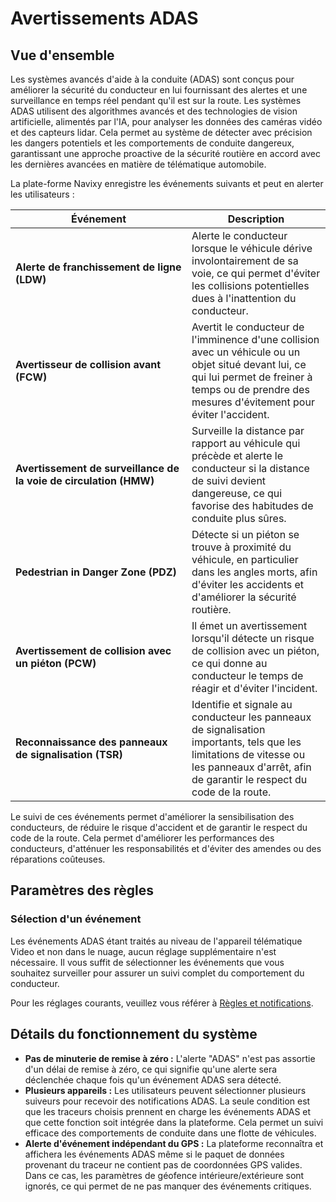 # Avertissements ADAS

## Vue d'ensemble

Les systèmes avancés d'aide à la conduite (ADAS) sont conçus pour améliorer la sécurité du conducteur en lui fournissant des alertes et une surveillance en temps réel pendant qu'il est sur la route. Les systèmes ADAS utilisent des algorithmes avancés et des technologies de vision artificielle, alimentés par l'IA, pour analyser les données des caméras vidéo et des capteurs lidar. Cela permet au système de détecter avec précision les dangers potentiels et les comportements de conduite dangereux, garantissant une approche proactive de la sécurité routière en accord avec les dernières avancées en matière de télématique automobile.

La plate-forme Navixy enregistre les événements suivants et peut en alerter les utilisateurs :

<table><thead><tr><th width="266">Événement</th><th>Description</th></tr></thead><tbody><tr><td><strong>Alerte de franchissement de ligne (LDW)</strong></td><td>Alerte le conducteur lorsque le véhicule dérive involontairement de sa voie, ce qui permet d'éviter les collisions potentielles dues à l'inattention du conducteur.</td></tr><tr><td><strong>Avertisseur de collision avant (FCW)</strong></td><td>Avertit le conducteur de l'imminence d'une collision avec un véhicule ou un objet situé devant lui, ce qui lui permet de freiner à temps ou de prendre des mesures d'évitement pour éviter l'accident.</td></tr><tr><td><strong>Avertissement de surveillance de la voie de circulation (HMW)</strong></td><td>Surveille la distance par rapport au véhicule qui précède et alerte le conducteur si la distance de suivi devient dangereuse, ce qui favorise des habitudes de conduite plus sûres.</td></tr><tr><td><strong>Pedestrian in Danger Zone (PDZ)</strong></td><td>Détecte si un piéton se trouve à proximité du véhicule, en particulier dans les angles morts, afin d'éviter les accidents et d'améliorer la sécurité routière.</td></tr><tr><td><strong>Avertissement de collision avec un piéton (PCW)</strong></td><td>Il émet un avertissement lorsqu'il détecte un risque de collision avec un piéton, ce qui donne au conducteur le temps de réagir et d'éviter l'incident.</td></tr><tr><td><strong>Reconnaissance des panneaux de signalisation (TSR)</strong></td><td>Identifie et signale au conducteur les panneaux de signalisation importants, tels que les limitations de vitesse ou les panneaux d'arrêt, afin de garantir le respect du code de la route.</td></tr></tbody></table>

Le suivi de ces événements permet d'améliorer la sensibilisation des conducteurs, de réduire le risque d'accident et de garantir le respect du code de la route. Cela permet d'améliorer les performances des conducteurs, d'atténuer les responsabilités et d'éviter des amendes ou des réparations coûteuses.

## Paramètres des règles

### Sélection d'un événement

Les événements ADAS étant traités au niveau de l'appareil télématique Video et non dans le nuage, aucun réglage supplémentaire n'est nécessaire. Il vous suffit de sélectionner les événements que vous souhaitez surveiller pour assurer un suivi complet du comportement du conducteur.

Pour les réglages courants, veuillez vous référer à [Règles et notifications](../).

## Détails du fonctionnement du système

* **Pas de minuterie de remise à zéro :** L'alerte "ADAS" n'est pas assortie d'un délai de remise à zéro, ce qui signifie qu'une alerte sera déclenchée chaque fois qu'un événement ADAS sera détecté.
* **Plusieurs appareils :** Les utilisateurs peuvent sélectionner plusieurs suiveurs pour recevoir des notifications ADAS. La seule condition est que les traceurs choisis prennent en charge les événements ADAS et que cette fonction soit intégrée dans la plateforme. Cela permet un suivi efficace des comportements de conduite dans une flotte de véhicules.
* **Alerte d'événement indépendant du GPS :** La plateforme reconnaîtra et affichera les événements ADAS même si le paquet de données provenant du traceur ne contient pas de coordonnées GPS valides. Dans ce cas, les paramètres de géofence intérieure/extérieure sont ignorés, ce qui permet de ne pas manquer des événements critiques.
